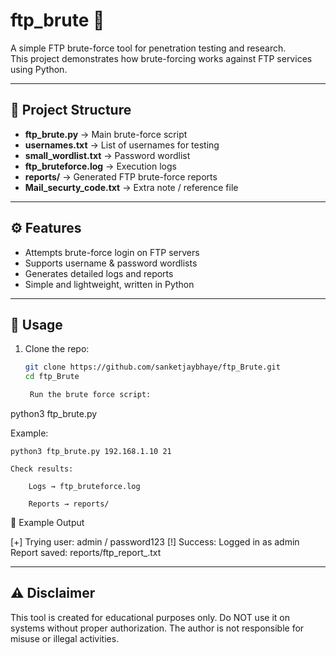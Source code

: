 # ftp_brute 🔐

A simple FTP brute-force tool for penetration testing and research.  
This project demonstrates how brute-forcing works against FTP services using Python.

---

## 📂 Project Structure
- **ftp_brute.py** → Main brute-force script  
- **usernames.txt** → List of usernames for testing  
- **small_wordlist.txt** → Password wordlist  
- **ftp_bruteforce.log** → Execution logs  
- **reports/** → Generated FTP brute-force reports  
- **Mail_securty_code.txt** → Extra note / reference file  

---

## ⚙️ Features
- Attempts brute-force login on FTP servers  
- Supports username & password wordlists  
- Generates detailed logs and reports  
- Simple and lightweight, written in Python  

---

## 🚀 Usage
1. Clone the repo:
   ```bash
   git clone https://github.com/sanketjaybhaye/ftp_Brute.git
   cd ftp_Brute

    Run the brute force script:

python3 ftp_brute.py <target-ip> <port>

Example:

    python3 ftp_brute.py 192.168.1.10 21

    Check results:

        Logs → ftp_bruteforce.log

        Reports → reports/

📑 Example Output

[+] Trying user: admin / password123
[!] Success: Logged in as admin
Report saved: reports/ftp_report_<timestamp>.txt

--- 

## ⚠️ Disclaimer

This tool is created for educational purposes only.
Do NOT use it on systems without proper authorization.
The author is not responsible for misuse or illegal activities.
